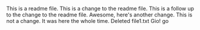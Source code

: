 This is a readme file.
This is a change to the readme file.
This is a follow up to the change to the readme file.
Awesome, here's another change.
This is not a change. It was here the whole time.
Deleted file1.txt
Gio!
go  
